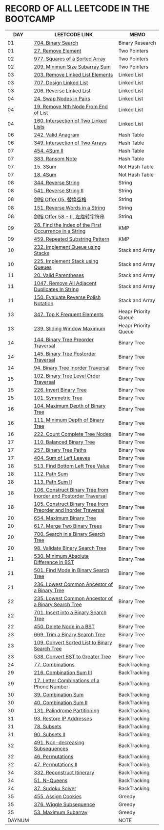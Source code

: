 # RECORD OF ALL LEETCODE IN THE BOOTCAMP

| DAY |LEETCODE LINK | MEMO |
|  ----  | ----  | ----  |
|01|[704. Binary Search](https://leetcode.com/problems/binary-search/) |Binary Research |
|01 |[27. Remove Element](https://leetcode.com/problems/remove-element/)|Two Pointers |
|02 | [977. Squares of a Sorted Array](https://leetcode.com/problems/squares-of-a-sorted-array/)  |Two Pointers |
|02 |  [209. Minimun Size Subarray Sum](https://leetcode.com/problems/minimum-size-subarray-sum/submissions/) | Two Pointers |
|03 |  [203. Remove Linked List Elements](https://leetcode.com/problems/remove-linked-list-elements/) |Linked List |
|03 |[707. Design Linked List](https://leetcode.com/problems/design-linked-list/)|Linked List |
|03 |[206. Reverse Linked List](https://leetcode.com/problems/reverse-linked-list/)|Linked List |
|04 |[24. Swap Nodes in Pairs](https://leetcode.com/problems/swap-nodes-in-pairs/)|Linked List |
|04 |[19. Remove Nth Node From End of List](https://leetcode.com/problems/remove-nth-node-from-end-of-list/)|Linked List |
|04 |[160. Intersection of Two Linked Lists](https://leetcode.com/problems/intersection-of-two-linked-lists/)|Linked List |
|06 |[242. Valid Anagram](https://leetcode.com/problems/valid-anagram/)|Hash Table |
|06 |[349. Intersection of Two Arrays](https://leetcode.com/problems/intersection-of-two-arrays/)|Hash Table |
|07 |[454. 4Sum II](https://leetcode.com/problems/4sum-ii/)|Hash Table  |
|07 |[383. Ransom Note](https://leetcode.com/problems/ransom-note/)|Hash Table  |
|07 |[15. 3Sum](https://leetcode.com/problems/3sum/)|Not Hash Table  |
|07 |[18. 4Sum](https://leetcode.com/problems/4sum/)|Not Hash Table |
|08 |[344. Reverse String](https://leetcode.com/problems/reverse-string/description/)|String |
|08 |[541. Reverse String II](https://leetcode.com/problems/reverse-string-ii/)|String |
|08 |[剑指 Offer 05. 替换空格](https://leetcode.cn/problems/ti-huan-kong-ge-lcof/)|String |
|08 |[151. Reverse Words in a String](https://leetcode.com/problems/reverse-words-in-a-string/)|String |
|08 |[剑指 Offer 58 - II. 左旋转字符串](https://leetcode.cn/problems/zuo-xuan-zhuan-zi-fu-chuan-lcof/submissions/)|String |
|09 |[28. Find the Index of the First Occurrence in a String](https://leetcode.com/problems/find-the-index-of-the-first-occurrence-in-a-string/)|KMP |
|09 |[459. Repeated Substring Pattern](https://leetcode.com/problems/repeated-substring-pattern/description/)|KMP |
|10 |[232. Implement Queue using Stacks](https://leetcode.com/problems/implement-queue-using-stacks/)| Stack and Array |
|10 |[225. Implement Stack using Queues](https://leetcode.com/problems/implement-stack-using-queues/)|Stack and Array|
|11 |[20. Valid Parentheses](https://leetcode.com/problems/valid-parentheses/submissions/)|Stack and Array |
|11 |[1047. Remove All Adjacent Duplicates In String](https://leetcode.com/problems/remove-all-adjacent-duplicates-in-string/description/)|Stack and Array |
|11 |[150. Evaluate Reverse Polish Notation](https://leetcode.com/problems/evaluate-reverse-polish-notation/submissions/873136698/)|Stack and Array |
|13 |[347. Top K Frequent Elements](https://leetcode.com/problems/top-k-frequent-elements/)|Heap/ Priority Queue |
|13 |[239. Sliding Window Maximum](https://leetcode.com/problems/sliding-window-maximum/description/)|Heap/ Priority Queue |
|14 | [144. Binary Tree Preorder Traversal](https://leetcode.com/problems/binary-tree-preorder-traversal/)|Binary Tree|
|14 |[145. Binary Tree Postorder Traversal](https://leetcode.com/problems/binary-tree-postorder-traversal/)|Binary Tree |
|14 | [94. Binary Tree Inorder Traversal](https://leetcode.com/problems/binary-tree-inorder-traversal/)|Binary Tree |
|15 |[102. Binary Tree Level Order Traversal](https://leetcode.com/problems/binary-tree-level-order-traversal/description/)|Binary Tree |
|15 |[226. Invert Binary Tree](https://leetcode.com/problems/invert-binary-tree/description/)|Binary Tree |
|15 |[101. Symmetric Tree](https://leetcode.com/problems/symmetric-tree/)|Binary Tree |
|16 |[104. Maximum Depth of Binary Tree](https://leetcode.com/problems/maximum-depth-of-binary-tree/)|Binary Tree |
|16 | [111. Minimum Depth of Binary Tree](https://leetcode.com/problems/minimum-depth-of-binary-tree/)|Binary Tree |
|16 |[222. Count Complete Tree Nodes](https://leetcode.com/problems/count-complete-tree-nodes/)|Binary Tree |
|17 |[110. Balanced Binary Tree](https://leetcode.com/problems/balanced-binary-tree/discussion/)|Binary Tree |
|17 |[257. Binary Tree Paths](https://leetcode.com/problems/binary-tree-paths/)|Binary Tree |
|17 |[404. Sum of Left Leaves](https://leetcode.com/problems/sum-of-left-leaves/submissions/)|Binary Tree |
|18 | [513. Find Bottom Left Tree Value](https://leetcode.com/problems/find-bottom-left-tree-value/)|Binary Tree |
|18 |[112. Path Sum](https://leetcode.com/problems/path-sum/description/)|Binary Tree |
|18 |[113. Path Sum II](https://leetcode.com/problems/path-sum-ii/)|Binary Tree |
|18 | [106. Construct Binary Tree from Inorder and Postorder Traversal](https://leetcode.com/problems/construct-binary-tree-from-inorder-and-postorder-traversal/)|Binary Tree |
|18 |[105. Construct Binary Tree from Preorder and Inorder Traversal](https://leetcode.com/problems/construct-binary-tree-from-preorder-and-inorder-traversal/)|Binary Tree |
|20 |[654. Maximum Binary Tree](https://leetcode.com/problems/maximum-binary-tree/description/)|Binary Tree |
|20 |[617. Merge Two Binary Trees](https://leetcode.com/problems/merge-two-binary-trees/)|Binary Tree |
|20 |[700. Search in a Binary Search Tree](https://leetcode.com/problems/search-in-a-binary-search-tree/)|Binary Tree |
|20 | [98. Validate Binary Search Tree](https://leetcode.com/problems/validate-binary-search-tree/description/)|Binary Tree |
|21 |[530. Minimum Absolute Difference in BST](https://leetcode.com/problems/minimum-absolute-difference-in-bst/description/)|Binary Tree |
|21 |[501. Find Mode in Binary Search Tree](https://leetcode.com/problems/find-mode-in-binary-search-tree/description/)|Binary Tree |
|21 |[236. Lowest Common Ancestor of a Binary Tree](https://leetcode.com/problems/lowest-common-ancestor-of-a-binary-tree/)|Binary Tree |
|22 | [235. Lowest Common Ancestor of a Binary Search Tree](https://leetcode.com/problems/lowest-common-ancestor-of-a-binary-search-tree/)  |Binary Tree |
|22 |[701. Insert into a Binary Search Tree](https://leetcode.com/problems/insert-into-a-binary-search-tree/)|Binary Tree |
|22 | [450. Delete Node in a BST](https://leetcode.com/problems/delete-node-in-a-bst/)  |Binary Tree |
|23 | [669. Trim a Binary Search Tree](https://leetcode.com/problems/trim-a-binary-search-tree/)  |Binary Tree |
|23 | [109. Convert Sorted List to Binary Search Tree](https://leetcode.com/problems/convert-sorted-list-to-binary-search-tree/)  |Binary Tree |
|23 | [538. Convert BST to Greater Tree](https://leetcode.com/problems/convert-bst-to-greater-tree/)  |Binary Tree |
|24 | [77. Combinations](https://leetcode.com/problems/combinations/)  |BackTracking |
|29 | [216. Combination Sum III](https://leetcode.com/problems/combination-sum-iii/)  |BackTracking |
|29 | [17. Letter Combinations of a Phone Number](https://leetcode.com/problems/letter-combinations-of-a-phone-number/description/)  |BackTracking |
|30 | [39. Combination Sum](https://leetcode.com/problems/combination-sum/) |BackTracking |
|30 | [40. Combination Sum II](https://leetcode.com/problems/combination-sum-ii/description/) |BackTracking |
|30 | [131. Palindrome Partitioning](https://leetcode.com/problems/palindrome-partitioning/) |BackTracking |
|31 | [93. Restore IP Addresses](https://leetcode.com/problems/restore-ip-addresses/)  |BackTracking |
|31 | [78. Subsets](https://leetcode.com/problems/subsets/)  |BackTracking |
|31 | [90. Subsets II](https://leetcode.com/problems/subsets-ii/) |BackTracking |
|32 | [491. Non-decreasing Subsequences](https://leetcode.com/problems/non-decreasing-subsequences/description/) |BackTracking |
|32 | [46. Permutations](https://leetcode.com/problems/permutations/description/) |BackTracking |
|32 | [47. Permutations II](https://leetcode.com/problems/permutations-ii/) |BackTracking |
|34 | [332. Reconstruct Itinerary](https://leetcode.com/problems/reconstruct-itinerary/)  |BackTracking |
|34 |[51. N-Queens](https://leetcode.com/problems/n-queens/)|BackTracking |
|34 | [37. Sudoku Solver](https://leetcode.com/problems/sudoku-solver/description/)|BackTracking |
|35 | [455. Assign Cookies](https://leetcode.com/problems/assign-cookies/description/)  |Greedy |
|35 | [376. Wiggle Subsequence](https://leetcode.com/problems/wiggle-subsequence/description/) |Greedy |
|35 | [53. Maximum Subarray](https://leetcode.com/problems/maximum-subarray/description/)  |Greedy |
|DAYNUM |   |NOTE |

